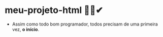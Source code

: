 # meu-projeto-html 🐱‍👤✔

- Assim como todo bom programador, todos precisam de uma primeira vez, **o início**.
